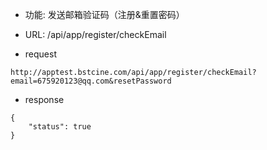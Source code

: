 * 功能: 发送邮箱验证码（注册&重置密码）

* URL: /api/app/register/checkEmail

* request
```
http://apptest.bstcine.com/api/app/register/checkEmail?email=675920123@qq.com&resetPassword
```

* response
```
{
    "status": true
}
```
